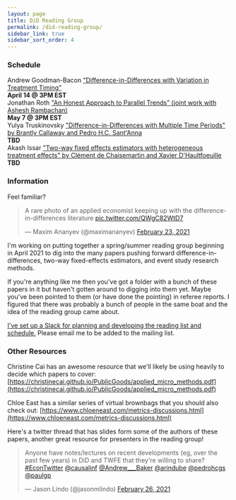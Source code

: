 ```yaml
---
layout: page
title: DiD Reading Group
permalink: /did-reading-group/
sidebar_link: true
sidebar_sort_order: 4
---
```


### Schedule

Andrew Goodman-Bacon ["Difference-in-Differences with Variation in Treatment Timing"](http://goodman-bacon.com/pdfs/ddtiming.pdf)  
**April 14 @ 3PM EST**  
Jonathan Roth ["An Honest Approach to Parallel Trends” (joint work with Ashesh Rambachan)](https://jonathandroth.github.io/assets/files/HonestParallelTrends_Main.pdf)  
**May 7 @ 3PM EST**  
Yulya Truskinovsky ["Difference-in-Differences with Multiple Time Periods" by Brantly Callaway and Pedro H.C. Sant'Anna](https://pedrohcgs.github.io/files/Callaway_SantAnna_2020.pdf)  
**TBD**  
Akash Issar ["Two-way fixed effects estimators with heterogeneous treatment effects" by Clément de Chaisemartin and Xavier D'Haultfoeuille](https://sites.google.com/site/clementdechaisemartin/two_way_FE.pdf)  
**TBD**  


### Information

Feel familiar?

<blockquote class="twitter-tweet" data-partner="tweetdeck" width="252"><p lang="en" dir="ltr">A rare photo of an applied economist keeping up with the difference-in-differences literature <a href="https://t.co/QWgC82WtD7">pic.twitter.com/QWgC82WtD7</a></p>&mdash; Maxim Ananyev (@maximananyev) <a href="https://twitter.com/maximananyev/status/1364080411471568902?ref_src=twsrc%5Etfw">February 23, 2021</a></blockquote>
<script async src="https://platform.twitter.com/widgets.js" charset="utf-8"></script>

I'm working on putting together a spring/summer reading group beginning in April 2021 to dig into the many papers pushing forward difference-in-differences, two-way fixed-effects estimators, and event study research methods.

If you're anything like me then you've got a folder with a bunch of these papers in it but haven't gotten around to digging into them yet. Maybe you've been pointed to them (or have done the pointing) in referee reports. I figured that there was probably a bunch of people in the same boat and the idea of the reading group came about.

[I've set up a Slack for planning and developing the reading list and schedule.](https://join.slack.com/t/didreadinggroup/shared_invite/zt-om7731j4-mStg1euFLqKM0hFdFYnYsA) Please email me to be added to the mailing list.


### Other Resources
Christine Cai has an awesome resource that we'll likely be using heavily to decide which papers to cover: [https://christinecai.github.io/PublicGoods/applied_micro_methods.pdf](https://christinecai.github.io/PublicGoods/applied_micro_methods.pdf)

Chloe East has a similar series of virtual brownbags that you should also check out: [https://www.chloeneast.com/metrics-discussions.html](https://www.chloeneast.com/metrics-discussions.html)

Here's a twitter thread that has slides form some of the authors of these papers, another great resource for presenters in the reading group!

<blockquote class="twitter-tweet" data-partner="tweetdeck"><p lang="en" dir="ltr">Anyone have notes/lectures on recent developments (eg, over the past few years) in DiD and TWFE that they&#39;re willing to share? <a href="https://twitter.com/hashtag/EconTwitter?src=hash&amp;ref_src=twsrc%5Etfw">#EconTwitter</a>  <a href="https://twitter.com/causalinf?ref_src=twsrc%5Etfw">@causalinf</a> <a href="https://twitter.com/Andrew___Baker?ref_src=twsrc%5Etfw">@Andrew___Baker</a> <a href="https://twitter.com/arindube?ref_src=twsrc%5Etfw">@arindube</a> <a href="https://twitter.com/pedrohcgs?ref_src=twsrc%5Etfw">@pedrohcgs</a> <a href="https://twitter.com/paulgp?ref_src=twsrc%5Etfw">@paulgp</a></p>&mdash; Jason Lindo (@jasonmlindo) <a href="https://twitter.com/jasonmlindo/status/1365313489800228867?ref_src=twsrc%5Etfw">February 26, 2021</a></blockquote>
<script async src="https://platform.twitter.com/widgets.js" charset="utf-8"></script>
